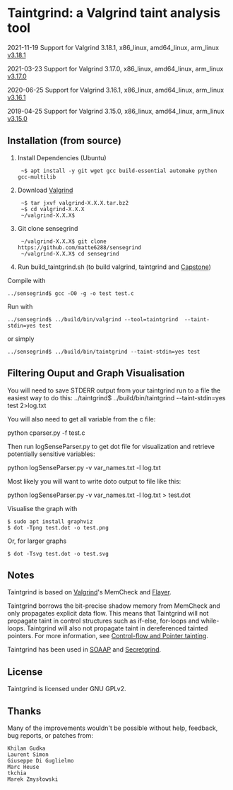 Taintgrind: a Valgrind taint analysis tool
==========================================

2021-11-19 Support for Valgrind 3.18.1, x86\_linux, amd64\_linux, arm\_linux [v3.18.1](https://github.com/wmkhoo/taintgrind/releases/tag/v3.18.1)

2021-03-23 Support for Valgrind 3.17.0, x86\_linux, amd64\_linux, arm\_linux [v3.17.0](https://github.com/wmkhoo/taintgrind/releases/tag/v3.17.0)

2020-06-25 Support for Valgrind 3.16.1, x86\_linux, amd64\_linux, arm\_linux [v3.16.1](https://github.com/wmkhoo/taintgrind/releases/tag/v3.16.1)

2019-04-25 Support for Valgrind 3.15.0, x86\_linux, amd64\_linux, arm\_linux [v3.15.0](https://github.com/wmkhoo/taintgrind/releases/tag/v3.15.0)




Installation (from source)
--------------------------

1. Install Dependencies (Ubuntu)


		~$ apt install -y git wget gcc build-essential automake python gcc-multilib
		
2. Download [Valgrind](http://valgrind.org)


		~$ tar jxvf valgrind-X.X.X.tar.bz2
		~$ cd valgrind-X.X.X
		~/valgrind-X.X.X$ 

3. Git clone sensegrind


		~/valgrind-X.X.X$ git clone https://github.com/matte6288/sensegrind
		~/valgrind-X.X.X$ cd sensegrind

4. Run build_taintgrind.sh (to build valgrind, taintgrind and [Capstone](http://github.com/aquynh/capstone))


Compile with

	../sensegrind$ gcc -O0 -g -o test test.c

Run with

	../sensegrind$ ../build/bin/valgrind --tool=taintgrind  --taint-stdin=yes test

or simply

	../sensegrind$ ../build/bin/taintgrind --taint-stdin=yes test




Filtering Ouput and Graph Visualisation
-------------------

You will need to save STDERR output from your taintgrind run to a file the easiest way to do this:
../taintgrind$ ../build/bin/taintgrind --taint-stdin=yes test 2>log.txt

You will also need to get all variable from the c file:

python cparser.py -f test.c

Then run logSenseParser.py to get dot file for visualization and retrieve potentially sensitive variables:

python logSenseParser.py -v var_names.txt -l log.txt

Most likely you will want to write doto output to file like this:

python logSenseParser.py -v var_names.txt -l log.txt > test.dot


Visualise the graph with

	$ sudo apt install graphviz
	$ dot -Tpng test.dot -o test.png
	
Or, for larger graphs

	$ dot -Tsvg test.dot -o test.svg
	




Notes
-----

Taintgrind is based on [Valgrind](http://valgrind.org)'s MemCheck and [Flayer](http://code.google.com/p/flayer/).

Taintgrind borrows the bit-precise shadow memory from MemCheck and only propagates explicit data flow. This means that Taintgrind will not propagate taint in control structures such as if-else, for-loops and while-loops. Taintgrind will also not propagate taint in dereferenced tainted pointers.
For more information, see [Control-flow and Pointer tainting](https://github.com/wmkhoo/taintgrind/wiki/Control-flow-and-Pointer-tainting).

Taintgrind has been used in [SOAAP](https://github.com/CTSRD-SOAAP/) and [Secretgrind](https://github.com/lmrs2/secretgrind).


License
-------

Taintgrind is licensed under GNU GPLv2.


Thanks
------
Many of the improvements wouldn't be possible without help, feedback, bug reports, or patches from:

```
Khilan Gudka
Laurent Simon
Giuseppe Di Guglielmo
Marc Heuse
tkchia
Marek Zmysłowski
```
